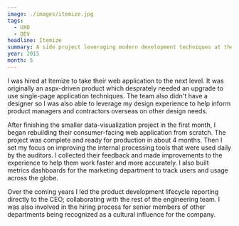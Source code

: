 ```yaml
---
image: ./images/itemize.jpg
tags: 
  - UXD
  - DEV
headline: Itemize
summary: A side project leveraging modern development techniques at the company turned into a full site-wide application rewrite. I was able to prototype workflow possibilities faster than other teams could fully realize the potential. This was only the beginning of my responsibilities to come.
year: 2015
month: 5
---
```

I was hired at Itemize to take their web application to the next level. It was originally an aspx-driven product which desprately needed an upgrade to use single-page application techniques. The team also didn't have a designer so I was also able to leverage my design experience to help inform product managers and contractors overseas on other design needs.

After finishing the smaller data-visualization project in the first month, I began rebuilding their consumer-facing web application from scratch. The project was complete and ready for production in about 4 months. Then I set my focus on improving the internal processing tools that were used daily by the auditors. I collected their feedback and made improvements to the experience to help them work faster and more accurately. I also built metrics dashboards for the marketing department to track users and usage across the globe.

Over the coming years I led the product development lifecycle reporting directly to the CEO; collaborating with the rest of the engineering team. I was also involved in the hiring process for senior members of other departments being recognized as a cultural influence for the company.